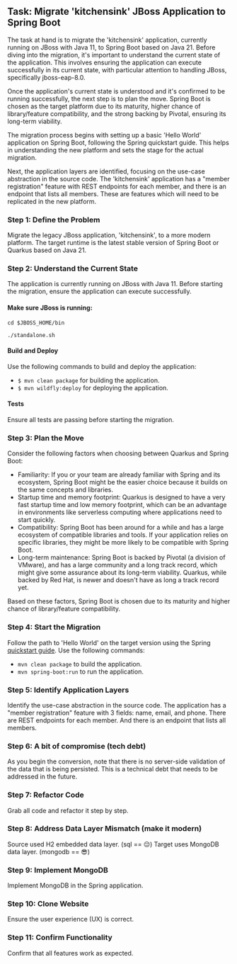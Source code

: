 ## Task: Migrate 'kitchensink' JBoss Application to Spring Boot

The task at hand is to migrate the 'kitchensink' application, currently running on JBoss with Java 11, to Spring Boot based on Java 21. Before diving into the migration, it's important to understand the current state of the application. This involves ensuring the application can execute successfully in its current state, with particular attention to handling JBoss, specifically jboss-eap-8.0.

Once the application's current state is understood and it's confirmed to be running successfully, the next step is to plan the move. Spring Boot is chosen as the target platform due to its maturity, higher chance of library/feature compatibility, and the strong backing by Pivotal, ensuring its long-term viability.

The migration process begins with setting up a basic 'Hello World' application on Spring Boot, following the Spring quickstart guide. This helps in understanding the new platform and sets the stage for the actual migration.

Next, the application layers are identified, focusing on the use-case abstraction in the source code. The 'kitchensink' application has a "member registration" feature with REST endpoints for each member, and there is an endpoint that lists all members. These are features which will need to be replicated in the new platform.

### Step 1: Define the Problem
Migrate the legacy JBoss application, 'kitchensink', to a more modern platform. The target runtime is the latest stable version of Spring Boot or Quarkus based on Java 21.

### Step 2: Understand the Current State
The application is currently running on JBoss with Java 11. Before starting the migration, ensure the application can execute successfully.

#### Make sure JBoss is running:
```cd $JBOSS_HOME/bin```

```./standalone.sh```
   
#### Build and Deploy
Use the following commands to build and deploy the application:

- `$ mvn clean package` for building the application.
- `$ mvn wildfly:deploy` for deploying the application.

#### Tests
Ensure all tests are passing before starting the migration.

### Step 3: Plan the Move
Consider the following factors when choosing between Quarkus and Spring Boot:

- Familiarity: If you or your team are already familiar with Spring and its ecosystem, Spring Boot might be the easier choice because it builds on the same concepts and libraries.
- Startup time and memory footprint: Quarkus is designed to have a very fast startup time and low memory footprint, which can be an advantage in environments like serverless computing where applications need to start quickly.
- Compatibility: Spring Boot has been around for a while and has a large ecosystem of compatible libraries and tools. If your application relies on specific libraries, they might be more likely to be compatible with Spring Boot.
- Long-term maintenance: Spring Boot is backed by Pivotal (a division of VMware), and has a large community and a long track record, which might give some assurance about its long-term viability. Quarkus, while backed by Red Hat, is newer and doesn't have as long a track record yet.

Based on these factors, Spring Boot is chosen due to its maturity and higher chance of library/feature compatibility.

### Step 4: Start the Migration
Follow the path to 'Hello World' on the target version using the Spring [quickstart guide](https://spring.io/quickstart). Use the following commands:

- `mvn clean package` to build the application.
- `mvn spring-boot:run` to run the application.

### Step 5: Identify Application Layers
Identify the use-case abstraction in the source code. The application has a "member registration" feature with 3 fields: name, email, and phone. There are REST endpoints for each member. And there is an endpoint that lists all members. 

### Step 6: A bit of compromise (tech debt)
As you begin the conversion, note that there is no server-side validation of the data that is being persisted. This is a technical debt that needs to be addressed in the future.

### Step 7: Refactor Code
Grab all code and refactor it step by step.

### Step 8: Address Data Layer Mismatch (make it modern)
Source used H2 embedded data layer. (sql == 😔)
Target uses MongoDB data layer. (mongodb == 😎)

### Step 9: Implement MongoDB
Implement MongoDB in the Spring application.

### Step 10: Clone Website
Ensure the user experience (UX) is correct.

### Step 11: Confirm Functionality
Confirm that all features work as expected.

